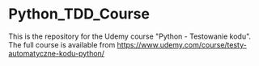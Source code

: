 # Python_TDD_Course
This is the repository for the Udemy course "Python - Testowanie kodu". The full course is available from
https://www.udemy.com/course/testy-automatyczne-kodu-python/
